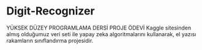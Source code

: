 # Digit-Recognizer
YÜKSEK DÜZEY PROGRAMLAMA DERSİ PROJE ÖDEVİ
Kaggle sitesinden almış olduğumuz veri seti ile yapay zeka algoritmalarını kullanarak, el yazısı rakamların sınıflandırma projesidir.
